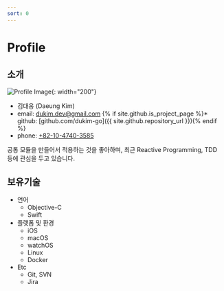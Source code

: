 ```yaml
---
sort: 0
---
```


# Profile

## 소개
<!-- prifile image -->
![Profile Image](https://avatars3.githubusercontent.com/u/51240093){: width="200"}

* 김대웅 (Daeung Kim)
* email: [dukim.dev@gmail.com](mailto:dukim.dev@gmail.com)
{% if site.github.is_project_page %}* github: [github.com/dukim-go]({{ site.github.repository_url }}){% endif %}
* phone: [+82-10-4740-3585](tel:+82-10-4740-3585)

공통 모듈을 만들어서 적용하는 것을 좋아하며, 최근 Reactive Programming, TDD 등에 관심을 두고 있습니다.

## 보유기술

* 언어
  * Objective-C
  * Swift
* 플랫폼 및 환경
  * iOS
  * macOS
  * watchOS
  * Linux
  * Docker
* Etc
  * Git, SVN
  * Jira
